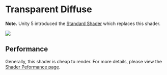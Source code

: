 Transparent Diffuse
===================

**Note.** Unity 5 introduced the [Standard Shader](shader-StandardShader) which replaces this shader.

![](../uploads/Shaders/Shader-TransDiffuse.png) 

<!-- include shader-TransFamilyImport -->

<!-- include shader-DiffuseSubsetImport -->

Performance
-----------


Generally, this shader is cheap to render. For more details, please view the [Shader Peformance page](shader-Performance).
